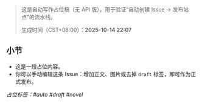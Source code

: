 > 这是自动写作占位稿（无 API 版），用于验证“自动创建 Issue → 发布站点”的流水线。
>
> 生成时间（CST+08:00）：**2025-10-14 22:07**

## 小节
- 这是一段占位内容。
- 你可以手动编辑这条 Issue：增加正文、图片或去掉 `draft` 标签，即可作为正式发布。

_占位标签：#auto #draft #novel_